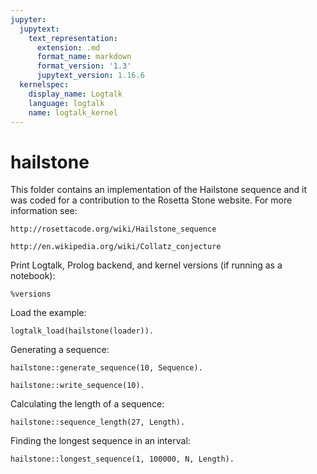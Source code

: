 ```yaml
---
jupyter:
  jupytext:
    text_representation:
      extension: .md
      format_name: markdown
      format_version: '1.3'
      jupytext_version: 1.16.6
  kernelspec:
    display_name: Logtalk
    language: logtalk
    name: logtalk_kernel
---
```


<!--
________________________________________________________________________

This file is part of Logtalk <https://logtalk.org/>  
SPDX-FileCopyrightText: 1998-2025 Paulo Moura <pmoura@logtalk.org>  
SPDX-License-Identifier: Apache-2.0

Licensed under the Apache License, Version 2.0 (the "License");
you may not use this file except in compliance with the License.
You may obtain a copy of the License at

    http://www.apache.org/licenses/LICENSE-2.0

Unless required by applicable law or agreed to in writing, software
distributed under the License is distributed on an "AS IS" BASIS,
WITHOUT WARRANTIES OR CONDITIONS OF ANY KIND, either express or implied.
See the License for the specific language governing permissions and
limitations under the License.
________________________________________________________________________
-->

# hailstone

This folder contains an implementation of the Hailstone sequence and it was
coded for a contribution to the Rosetta Stone website. For more information
see:

	http://rosettacode.org/wiki/Hailstone_sequence

	http://en.wikipedia.org/wiki/Collatz_conjecture

Print Logtalk, Prolog backend, and kernel versions (if running as a notebook):

```logtalk
%versions
```

Load the example:

```logtalk
logtalk_load(hailstone(loader)).
```

Generating a sequence:

```logtalk
hailstone::generate_sequence(10, Sequence).
```

<!--
Sequence = [10, 5, 16, 8, 4, 2, 1].
-->

```logtalk
hailstone::write_sequence(10).
```

<!--
10 5 16 8 4 2 1
true.
-->

Calculating the length of a sequence:

```logtalk
hailstone::sequence_length(27, Length).
```

<!--
Length = 112.
-->

Finding the longest sequence in an interval:
 
```logtalk
hailstone::longest_sequence(1, 100000, N, Length).
```

<!--
N = 77031, Length = 351.
-->
